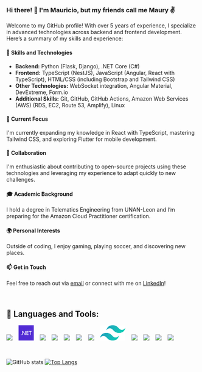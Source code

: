 ### Hi there! 👋 I'm Mauricio, but my friends call me Maury ✌️

Welcome to my GitHub profile! With over 5 years of experience, I specialize in advanced technologies across backend and frontend development. Here’s a summary of my skills and experience:

#### 🚀 Skills and Technologies

- **Backend:** Python (Flask, Django), .NET Core (C#)
- **Frontend:** TypeScript (NestJS), JavaScript (Angular, React with TypeScript), HTML/CSS (including Bootstrap and Tailwind CSS)
- **Other Technologies:** WebSocket integration, Angular Material, DevExtreme, Form.io
- **Additional Skills:** Git, GitHub, GitHub Actions, Amazon Web Services (AWS) (RDS, EC2, Route 53, Amplify), Linux

#### 🌱 Current Focus

I'm currently expanding my knowledge in React with TypeScript, mastering Tailwind CSS, and exploring Flutter for mobile development.

#### 💼 Collaboration

I'm enthusiastic about contributing to open-source projects using these technologies and leveraging my experience to adapt quickly to new challenges.

#### 🎓 Academic Background

I hold a degree in Telematics Engineering from UNAN-Leon and I’m preparing for the Amazon Cloud Practitioner certification.

#### 🌍 Personal Interests

Outside of coding, I enjoy gaming, playing soccer, and discovering new places.

#### 📫 Get in Touch

Feel free to reach out via [email](mailto:mareasperez7@gmail.com) or connect with me on [LinkedIn](https://www.linkedin.com/in/mauricio-areas/)!

<br />

## 🧰 Languages and Tools:

<img src="https://img.icons8.com/color/48/000000/python.png" height="40" /> &nbsp;&nbsp;
<img src="./dot-net.png" height="40" /> &nbsp;&nbsp;
<img src="https://img.icons8.com/color/48/000000/typescript.png" height="40" /> &nbsp;&nbsp;
<img src="https://img.icons8.com/color/48/000000/javascript.png" height="40" /> &nbsp;&nbsp;
<img src="https://img.icons8.com/color/48/000000/html-5.png" height="40" /> &nbsp;&nbsp;
<img src="https://img.icons8.com/color/48/000000/css3.png" height="40" /> &nbsp;&nbsp;
<img src="https://img.icons8.com/color/48/000000/bootstrap.png" height="40" /> &nbsp;&nbsp;
<img src="./tailwind-css-icon.png" height="40" /> &nbsp;&nbsp;
<img src="https://img.icons8.com/color/48/000000/git.png" height="40" /> &nbsp;&nbsp;
<img src="https://img.icons8.com/material-outlined/24/000000/github.png" height="40" /> &nbsp;&nbsp;
<img src="https://img.icons8.com/color/48/000000/amazon-web-services.png" height="40" /> &nbsp;&nbsp;
<img src="https://img.icons8.com/color/48/000000/linux.png" height="40" />

<br />

![GitHub stats](https://starts-kappa.vercel.app/api?username=mareasperez&show_icons=true&theme=dracula&count_private=true)
[![Top Langs](https://starts-kappa.vercel.app/api/top-langs/?username=mareasperez&langs_count=10&layout=compact)](https://github.com/mareasperez/github-readme-stats)
